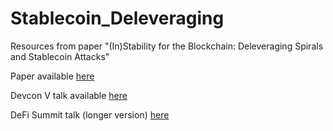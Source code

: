 # Stablecoin_Deleveraging
Resources from paper "(In)Stability for the Blockchain: Deleveraging Spirals and Stablecoin Attacks"

Paper available [here](https://arxiv.org/abs/1906.02152)

Devcon V talk available [here](https://www.youtube.com/watch?v=qOi50UtxL7A)

DeFi Summit talk (longer version) [here](https://www.youtube.com/watch?v=NxpsHA_5Lr4)
